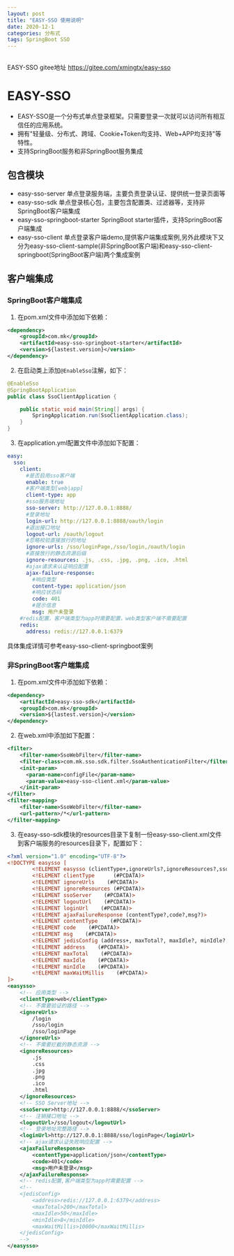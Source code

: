 ```yaml
---
layout: post
title: "EASY-SSO 使用说明"
date: 2020-12-1
categories: 分布式
tags: SpringBoot SSO
--- 
```


<div style="margin:30px 0px;">
    EASY-SSO gitee地址 <a href="https://gitee.com/xmingtx/easy-sso">https://gitee.com/xmingtx/easy-sso</a>
</div>


# EASY-SSO

- EASY-SSO是一个分布式单点登录框架。只需要登录一次就可以访问所有相互信任的应用系统。
- 拥有"轻量级、分布式、跨域、Cookie+Token均支持、Web+APP均支持"等特性。
- 支持SpringBoot服务和非SpringBoot服务集成

## 包含模块

- easy-sso-server 单点登录服务端，主要负责登录认证、提供统一登录页面等
- easy-sso-sdk 单点登录核心包，主要包含配置类、过滤器等，支持非SpringBoot客户端集成
- easy-sso-springboot-starter SpringBoot starter插件，支持SpringBoot客户端集成
- easy-sso-client 单点登录客户端demo,提供客户端集成案例,另外此模块下又分为easy-sso-client-sample(非SpringBoot客户端)和easy-sso-client-springboot(SpringBoot客户端)两个集成案例

## 客户端集成

### SpringBoot客户端集成

1. 在pom.xml文件中添加如下依赖：

```xml
<dependency>
    <groupId>com.mk</groupId>
    <artifactId>easy-sso-springboot-starter</artifactId>
    <version>${lastest.version}</version>
</dependency>
```

2. 在启动类上添加`@EnableSso`注解，如下：

```java
@EnableSso
@SpringBootApplication
public class SsoClientApplication {

    public static void main(String[] args) {
        SpringApplication.run(SsoClientApplication.class);
    }
}
```

3. 在application.yml配置文件中添加如下配置：

```yaml
easy:
  sso:
    client:
      #是否启用sso客户端
      enable: true
      #客户端类型[web|app]
      client-type: app
      #sso服务端地址
      sso-server: http://127.0.0.1:8888/
      #登录地址
      login-url: http://127.0.0.1:8888/oauth/login
      #退出接口地址
      logout-url: /oauth/logout
      #忽略校验直接放行的地址
      ignore-urls: /sso/loginPage,/sso/login,/oauth/login
      #直接放行的静态资源后缀
      ignore-resources: .js, .css, .jpg, .png, .ico, .html
      #ajax请求未认证响应配置
      ajax-failure-response:
        #响应类型
        content-type: application/json
        #响应状态码
        code: 401
        #提示信息
        msg: 用户未登录
    #redis配置，客户端类型为app时需要配置，web类型客户端不需要配置
    redis:
      address: redis://127.0.0.1:6379
```

具体集成详情可参考easy-sso-client-springboot案例

### 非SpringBoot客户端集成

1. 在pom.xml文件中添加如下依赖：

```xml
<dependency>
    <artifactId>easy-sso-sdk</artifactId>
    <groupId>com.mk</groupId>
    <version>${lastest.version}</version>
</dependency>
```

2. 在web.xml中添加如下配置：

```xml
<filter>
    <filter-name>SsoWebFilter</filter-name>
    <filter-class>com.mk.sso.sdk.filter.SsoAuthenticationFilter</filter-class>
    <init-param>
      <param-name>configFile</param-name>
      <param-value>easy-sso-client.xml</param-value>
    </init-param>
</filter>
<filter-mapping>
    <filter-name>SsoWebFilter</filter-name>
    <url-pattern>/*</url-pattern>
</filter-mapping>
```

3. 在easy-sso-sdk模块的resources目录下复制一份easy-sso-client.xml文件到客户端服务的resources目录下，配置如下：

```xml
<?xml version="1.0" encoding="UTF-8"?>
<!DOCTYPE easysso [
        <!ELEMENT easysso (clientType+,ignoreUrls?,ignoreResources?,ssoServer+,logoutUrl+,loginUrl+,ajaxFailureResponse?, jedisConfig?)>
        <!ELEMENT clientType      (#PCDATA)>
        <!ELEMENT ignoreUrls    (#PCDATA)>
        <!ELEMENT ignoreResources (#PCDATA)>
        <!ELEMENT ssoServer    (#PCDATA)>
        <!ELEMENT logoutUrl    (#PCDATA)>
        <!ELEMENT loginUrl    (#PCDATA)>
        <!ELEMENT ajaxFailureResponse (contentType?,code?,msg?)>
        <!ELEMENT contentType    (#PCDATA)>
        <!ELEMENT code    (#PCDATA)>
        <!ELEMENT msg    (#PCDATA)>
        <!ELEMENT jedisConfig (address+, maxTotal?, maxIdle?, minIdle?, maxWaitMillis?)>
        <!ELEMENT address    (#PCDATA)>
        <!ELEMENT maxTotal    (#PCDATA)>
        <!ELEMENT maxIdle    (#PCDATA)>
        <!ELEMENT minIdle    (#PCDATA)>
        <!ELEMENT maxWaitMillis    (#PCDATA)>
]>
<easysso>
    <!-- 应用类型 -->
    <clientType>web</clientType>
    <!-- 不需要验证的路径 -->
    <ignoreUrls>
        /login
        /sso/login
        /sso/loginPage
    </ignoreUrls>
    <!-- 不需要拦截的静态资源 -->
    <ignoreResources>
        .js
        .css
        .jpg
        .png
        .ico
        .html
    </ignoreResources>
    <!-- SSO Server地址 -->
    <ssoServer>http://127.0.0.1:8888/</ssoServer>
    <!-- 注销接口地址 -->
    <logoutUrl>/sso/logout</logoutUrl>
    <!-- 登录地址完整路径 -->
    <loginUrl>http://127.0.0.1:8888/sso/loginPage</loginUrl>
    <!-- ajax请求认证失败响应配置 -->
    <ajaxFailureResponse>
        <contentType>application/json</contentType>
        <code>401</code>
        <msg>用户未登录</msg>
    </ajaxFailureResponse>
    <!-- redis配置,客户端类型为app时需要配置 -->
    <!--
    <jedisConfig>
        <address>redis://127.0.0.1:6379</address>
        <maxTotal>200</maxTotal>
        <maxIdle>50</maxIdle>
        <minIdle>8</minIdle>
        <maxWaitMillis>10000</maxWaitMillis>
    </jedisConfig>
    -->
</easysso>
```